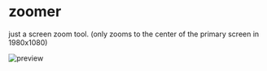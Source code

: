 # zoomer
just a screen zoom tool. (only zooms to the center of the primary screen in 1980x1080)

![preview](https://i.vgy.me/wz9JpE.png)
